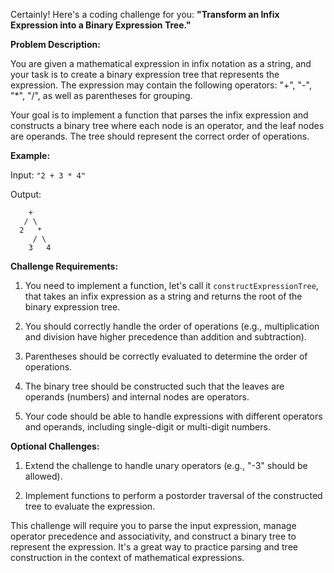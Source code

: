 Certainly! Here's a coding challenge for you: **"Transform an Infix Expression into a Binary Expression Tree."**

**Problem Description:**

You are given a mathematical expression in infix notation as a string, and your task is to create a binary expression tree that represents the expression. The expression may contain the following operators: "+", "-", "*", "/", as well as parentheses for grouping. 

Your goal is to implement a function that parses the infix expression and constructs a binary tree where each node is an operator, and the leaf nodes are operands. The tree should represent the correct order of operations.

**Example:**

Input: `"2 + 3 * 4"`

Output:

```
    +
   / \
  2   *
     / \
    3   4
```

**Challenge Requirements:**

1. You need to implement a function, let's call it `constructExpressionTree`, that takes an infix expression as a string and returns the root of the binary expression tree.

2. You should correctly handle the order of operations (e.g., multiplication and division have higher precedence than addition and subtraction).

3. Parentheses should be correctly evaluated to determine the order of operations.

4. The binary tree should be constructed such that the leaves are operands (numbers) and internal nodes are operators.

5. Your code should be able to handle expressions with different operators and operands, including single-digit or multi-digit numbers.

**Optional Challenges:**

1. Extend the challenge to handle unary operators (e.g., "-3" should be allowed).

2. Implement functions to perform a postorder traversal of the constructed tree to evaluate the expression.

This challenge will require you to parse the input expression, manage operator precedence and associativity, and construct a binary tree to represent the expression. It's a great way to practice parsing and tree construction in the context of mathematical expressions.